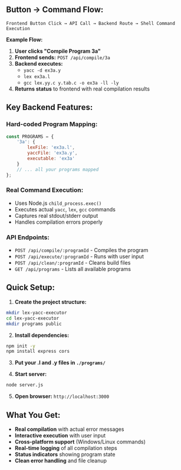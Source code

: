 
## **Button → Command Flow:**

```
Frontend Button Click → API Call → Backend Route → Shell Command Execution
```

**Example Flow:**
1. **User clicks "Compile Program 3a"**
2. **Frontend sends:** `POST /api/compile/3a`
3. **Backend executes:**
   - `yacc -d ex3a.y`
   - `lex ex3a.l` 
   - `gcc lex.yy.c y.tab.c -o ex3a -ll -ly`
4. **Returns status** to frontend with real compilation results

##  **Key Backend Features:**

### **Hard-coded Program Mapping:**
```javascript
const PROGRAMS = {
    '3a': {
        lexFile: 'ex3a.l',
        yaccFile: 'ex3a.y', 
        executable: 'ex3a'
    }
    // ... all your programs mapped
};
```

### **Real Command Execution:**
- Uses Node.js `child_process.exec()` 
- Executes actual `yacc`, `lex`, `gcc` commands
- Captures real stdout/stderr output
- Handles compilation errors properly

### **API Endpoints:**
- `POST /api/compile/:programId` - Compiles the program
- `POST /api/execute/:programId` - Runs with user input
- `POST /api/clean/:programId` - Cleans build files
- `GET /api/programs` - Lists all available programs

##  **Quick Setup:**

1. **Create the project structure:**
```bash
mkdir lex-yacc-executor
cd lex-yacc-executor
mkdir programs public
```

2. **Install dependencies:**
```bash
npm init -y
npm install express cors
```

3. **Put your .l and .y files in `./programs/`**

4. **Start server:**
```bash
node server.js
```

5. **Open browser:** `http://localhost:3000`

##  **What You Get:**

- **Real compilation** with actual error messages
- **Interactive execution** with user input
- **Cross-platform support** (Windows/Linux commands)
- **Real-time logging** of all compilation steps
- **Status indicators** showing program state
- **Clean error handling** and file cleanup
